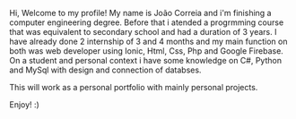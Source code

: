 Hi, Welcome to my profile!
My name is João Correia and i'm finishing a computer engineering degree.
Before that i atended a progrmming course that was equivalent to secondary school and had a duration of 3 years.
I have already done 2 internship of 3 and 4 months and my main function on both was web developer using Ionic, Html, Css, Php and Google Firebase.
On a student and personal context i have some knowledge on C#, Python and MySql with design and connection of databses.

This will work as a personal portfolio with mainly personal projects.

Enjoy! :)
